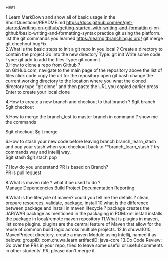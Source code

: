 HW1

1.Learn MarkDown and show all of basic usage in the ShortQuestions/README.md
https://docs.github.com/en/get-started/writing-on-github/getting-started-with-writing-and-formattin g-on-github/basic-writing-and-formatting-syntax
practice git using the platform. list the git commands you learned
https://learngitbranching.js.org/ git merge git chechout bugFix  
2.What is the basic steps to init a git repo in you local ? Create a directory to contain the project Go into the new directory Type: git init Write some code Type: git add to add the files Type: git commit  
3.How to clone a repo from Github ?  
on GitHub.com, navigate to the main page of the repository above the list of files click code copy the url for the repository open git bash change the current working directory to the location where you wnat the cloned directory type "git clone" and then paste the URL you copied earlier press Enter to create your local clone

4.How to create a new branch and checkout to that branch ?   $git branch $git checkout

5.How to merge the branch_test to master branch in command ?   show me the commands  

$git checkout $git merge

6.How to stash your new code before leaving branch branch_learn_stash and pop your stash when you checkout back to **branch_learn_stash ? try commands way and intellij way.  
$git stash $git stach pop

7.How do you understand PR is based on Branch?  
PR is pull request

8.What is maven role ? what it be used to do ?  
Manage Dependencies Build Project Documentation Reporting

9.What is the lifecycle of maven? could you tell me the details ?   clean, prepare resources, validate, package, install
10.what is the difference between package and install in maven lifecycle ?   package creates the JAR/WAR package as mentioned in the packaging in POM.xml install installs the package in local/remote maven repository
11.What is plugins in maven, list some plugins.   plugins are the central feature of Maven that allow for the reuse of common build logic across multiple projects.
12.In chuwa1010, MavenProject directory, create a maven Module using Intellij, named it as belows:
groupID: com.chuwa.learn
artifactID: java-core
13.Do Code Review: Go over the PRs in your repo, tried to leave some useful or useful comments in other students' PR, please don't merge it
